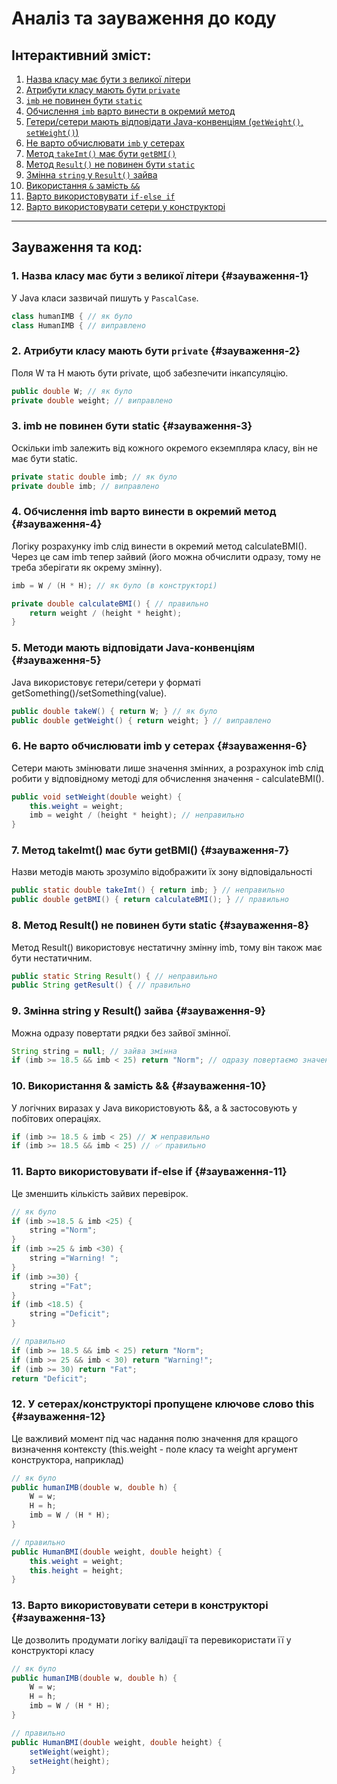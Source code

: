 # Аналіз та зауваження до коду

## Інтерактивний зміст:
1. [Назва класу має бути з великої літери](#зауваження-1)
2. [Атрибути класу мають бути `private`](#зауваження-2)
3. [`imb` не повинен бути `static`](#зауваження-3)
4. [Обчислення `imb` варто винести в окремий метод](#зауваження-4)
5. [Гетери/сетери мають відповідати Java-конвенціям (`getWeight()`, `setWeight()`)](#зауваження-5)
6. [Не варто обчислювати `imb` у сетерах](#зауваження-6)
7. [Метод `takeImt()` має бути `getBMI()`](#зауваження-7)
8. [Метод `Result()` не повинен бути `static`](#зауваження-8)
9. [Змінна `string` у `Result()` зайва](#зауваження-9)
10. [Використання `&` замість `&&`](#зауваження-10)
11. [Варто використовувати `if-else if`](#зауваження-11)
12. [Варто використовувати сетери у конструкторі](#зауваження-11)

---

## Зауваження та код:

### 1. Назва класу має бути з великої літери {#зауваження-1}
У Java класи зазвичай пишуть у `PascalCase`.

```java
class humanIMB { // як було
class HumanIMB { // виправлено
```

### 2. Атрибути класу мають бути `private` {#зауваження-2}
Поля W та H мають бути private, щоб забезпечити інкапсуляцію.

```java
public double W; // як було
private double weight; // виправлено
```

### 3. imb не повинен бути static {#зауваження-3}
Оскільки imb залежить від кожного окремого екземпляра класу, він не має бути static.

```java
private static double imb; // як було
private double imb; // виправлено
```

### 4. Обчислення imb варто винести в окремий метод {#зауваження-4}
Логіку розрахунку imb слід винести в окремий метод calculateBMI().
Через це сам imb тепер зайвий (його можна обчислити одразу, тому не треба зберігати як окрему змінну).

```java
imb = W / (H * H); // як було (в конструкторі)

private double calculateBMI() { // правильно
    return weight / (height * height);
}
```

### 5. Методи мають відповідати Java-конвенціям {#зауваження-5}
Java використовує гетери/сетери у форматі getSomething()/setSomething(value).

```java
public double takeW() { return W; } // як було
public double getWeight() { return weight; } // виправлено
```

### 6. Не варто обчислювати imb у сетерах {#зауваження-6}
Сетери мають змінювати лише значення змінних, а розрахунок imb слід робити у відповідному методі для обчислення значення - calculateBMI().

```java
public void setWeight(double weight) {
    this.weight = weight;
    imb = weight / (height * height); // неправильно
}
```

### 7. Метод takeImt() має бути getBMI() {#зауваження-7}
Назви методів мають зрозуміло відображити їх зону відповідальності  

```java
public static double takeImt() { return imb; } // неправильно
public double getBMI() { return calculateBMI(); } // правильно
```

### 8. Метод Result() не повинен бути static {#зауваження-8}
Метод Result() використовує нестатичну змінну imb, тому він також має бути нестатичним.

```java
public static String Result() { // неправильно
public String getResult() { // правильно
```

### 9. Змінна string у Result() зайва {#зауваження-9}
Можна одразу повертати рядки без зайвої змінної.

```java
String string = null; // зайва змінна
if (imb >= 18.5 && imb < 25) return "Norm"; // одразу повертаємо значення
```

### 10. Використання & замість && {#зауваження-10}
У логічних виразах у Java використовують &&, а & застосовують у побітових операціях.

```java
if (imb >= 18.5 & imb < 25) // ❌ неправильно
if (imb >= 18.5 && imb < 25) // ✅ правильно
```

### 11. Варто використовувати if-else if {#зауваження-11}
Це зменшить кількість зайвих перевірок.

```java
// як було
if (imb >=18.5 & imb <25) {
    string ="Norm";
}
if (imb >=25 & imb <30) {
    string ="Warning! ";
}
if (imb >=30) {
    string ="Fat";
}
if (imb <18.5) {
    string ="Deficit";
}

// правильно
if (imb >= 18.5 && imb < 25) return "Norm"; 
if (imb >= 25 && imb < 30) return "Warning!"; 
if (imb >= 30) return "Fat"; 
return "Deficit"; 
```

### 12. У сетерах/конструкторі пропущене ключове слово this {#зауваження-12}
Це важливий момент під час надання полю значення для кращого визначення контексту (this.weight - поле класу та weight аргумент конструктора, наприклад)

```java
// як було
public humanIMB(double w, double h) {
    W = w;
    H = h;
    imb = W / (H * H);
}

// правильно
public HumanBMI(double weight, double height) {
    this.weight = weight;
    this.height = height;
}
```


### 13. Варто використовувати сетери в конструкторі {#зауваження-13}
Це дозволить продумати логіку валідації та перевикористати її у конструкторі класу

```java
// як було
public humanIMB(double w, double h) {
    W = w;
    H = h;
    imb = W / (H * H);
}

// правильно
public HumanBMI(double weight, double height) {
    setWeight(weight);
    setHeight(height);
}
```


